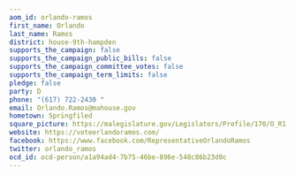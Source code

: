 ```yaml
---
aom_id: orlando-ramos
first_name: Orlando
last_name: Ramos
district: house-9th-hampden
supports_the_campaign: false
supports_the_campaign_public_bills: false
supports_the_campaign_committee_votes: false
supports_the_campaign_term_limits: false
pledge: false
party: D
phone: "(617) 722-2430 "
email: Orlando.Ramos@mahouse.gov
hometown: Springfiled
square_picture: https://malegislature.gov/Legislators/Profile/170/O_R1.jpg
website: https://voteorlandoramos.com/
facebook: https://www.facebook.com/RepresentativeOrlandoRamos
twitter: orlando_ramos
ocd_id: ocd-person/a1a94ad4-7b75-46be-896e-548c86b23d0c
---
```

